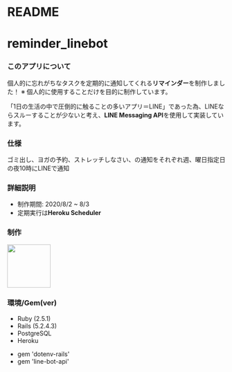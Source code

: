 # README

# reminder_linebot

### このアプリについて

個人的に忘れがちなタスクを定期的に通知してくれる**リマインダー**を制作しました！
※ 個人的に使用することだけを目的に制作しています。

「1日の生活の中で圧倒的に触ることの多いアプリ＝LINE」であった為、LINEならスルーすることが少ないと考え、**LINE Messaging API**を使用して実装しています。

### 仕様

ゴミ出し、ヨガの予約、ストレッチしなさい、の通知をそれぞれ週、曜日指定日の夜10時にLINEで通知

### 詳細説明

 - 制作期間: 2020/8/2 ~ 8/3
 - 定期実行は**Heroku Scheduler**

### 制作

<a href="https://github.com/fo-ji"><img src="https://avatars0.githubusercontent.com/u/57491651?s=460&v=4" height="100px;" /></a>

### 環境/Gem(ver)

* Ruby (2.5.1)
* Rails (5.2.4.3)
* PostgreSQL
* Heroku

 - gem 'dotenv-rails'
 - gem 'line-bot-api'
 